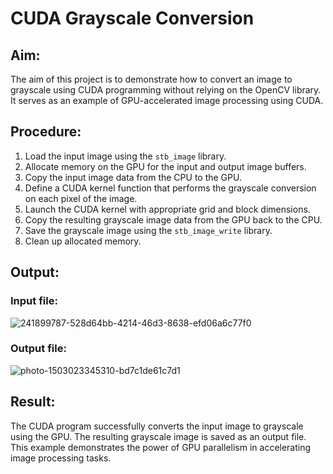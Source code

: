 # CUDA Grayscale Conversion

## Aim:
The aim of this project is to demonstrate how to convert an image to grayscale using CUDA programming without relying on the OpenCV library. It serves as an example of GPU-accelerated image processing using CUDA.

## Procedure:
1. Load the input image using the `stb_image` library.
2. Allocate memory on the GPU for the input and output image buffers.
3. Copy the input image data from the CPU to the GPU.
4. Define a CUDA kernel function that performs the grayscale conversion on each pixel of the image.
5. Launch the CUDA kernel with appropriate grid and block dimensions.
6. Copy the resulting grayscale image data from the GPU back to the CPU.
7. Save the grayscale image using the `stb_image_write` library.
8. Clean up allocated memory.

## Output:

### Input file:
![241899787-528d64bb-4214-46d3-8638-efd06a6c77f0](https://github.com/212220230020-Grahamstanes/PCA---Mini-Project-Mini-Project---Face-Detection-or-Convert-an-image-into-gray-scale-image-using-CUD/assets/75235150/34c77549-f4d8-466e-a7e6-3421386f3a40)



### Output file:
![photo-1503023345310-bd7c1de61c7d1](https://github.com/212220230020-Grahamstanes/PCA---Mini-Project-Mini-Project---Face-Detection-or-Convert-an-image-into-gray-scale-image-using-CUD/assets/75235150/b95be550-80ca-49b7-b92e-715bb1e966e3)


## Result:
The CUDA program successfully converts the input image to grayscale using the GPU. The resulting grayscale image is saved as an output file. This example demonstrates the power of GPU parallelism in accelerating image processing tasks.
